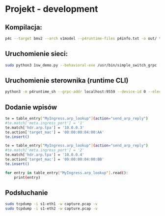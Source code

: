 # Projekt - development

## Kompilacja:
```sh
p4c --target bmv2 --arch v1model --p4runtime-files p4info.txt -o out/ template.p4
```

## Uruchomienie sieci:
```sh
sudo python3 1sw_demo.py --behavioral-exe /usr/bin/simple_switch_grpc --json out/template.json
```

## Uruchomienie sterownika (runtime CLI)
```sh
python3 -m p4runtime_sh --grpc-addr localhost:9559 --device-id 0 --election-id 0,1 --config p4info.txt,out/template.json
```

## Dodanie wpisów
```sh
te = table_entry["MyIngress.arp_lookup"](action="send_arp_reply")
#te.match['meta.ingress_port'] = '1'
te.match['hdr.arp.tpa'] = '10.0.0.3'
te.action['target_mac'] = '00:00:00:04:00:AA'
te.insert()

te = table_entry["MyIngress.arp_lookup"](action="send_arp_reply")
#te.match['meta.ingress_port'] = '2'
te.match['hdr.arp.tpa'] = '10.0.0.4'
te.action['target_mac'] = '00:00:00:04:00:BB'
te.insert()

for entry in table_entry["MyIngress.arp_lookup"].read():
    print(entry)
```

## Podsłuchanie 
```sh
sudo tcpdump -i s1-eth1 -w capture.pcap -v
sudo tcpdump -i s1-eth2 -w capture.pcap -v
```